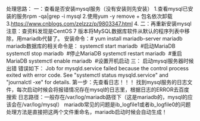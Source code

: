 处理思路：
一：查看是否安装mysql服务（没有安装则先安装）
1.查看mysql已安装的服务rpm -qa|grep -i mysql
2.使用yum -y remove + 包名依次卸载
3.https://www.cnblogs.com/zelzzz/p/9803347.html
4.
二：再重新安装mysql
注意：查资料发现是CentOS 7 版本将MySQL数据库软件从默认的程序列表中移除，用mariadb代替了。
	安装命令：# yum install mariadb-server mariadb 
	mariadb数据库的相关命令是：
systemctl start mariadb  #启动MariaDB
systemctl stop mariadb  #停止MariaDB
systemctl restart mariadb  #重启MariaDB
systemctl enable mariadb  #设置开机启动
三： 启动mysql服务器时候出错
错误如下：
Job for mysqld.service failed because the control process exited with error code. See "systemctl status mysqld.service" and "journalctl -xe" for details.
第一步：先查看日志！！！
找到mysql服务的日志文件，每次启动时候会将报错情况存在mysql的日志里，根据日志的ERROR去百度搜索
日志路径：一般存在/var/log/mariadb路径下（这是mariadb的，mysql的应该会在/var/log/mysql）
mariadb常见的问题是ib_logfile1或者ib_logfile0的问题
处理方法是直接把这两个文件重命名，mariadb启动时候会自动生成！


